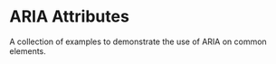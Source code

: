 ARIA Attributes
===============

A collection of examples to demonstrate the use of ARIA on common elements.